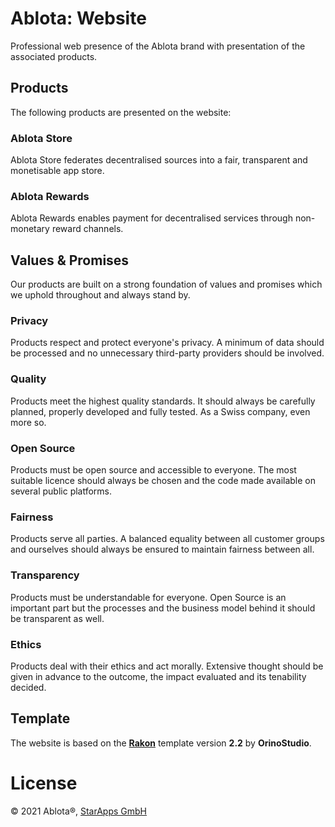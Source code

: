 # Ablota: Website

Professional web presence of the Ablota brand with presentation of the associated products.

## Products

The following products are presented on the website:

### Ablota Store

Ablota Store federates decentralised sources into a fair, transparent and monetisable app store.

### Ablota Rewards

Ablota Rewards enables payment for decentralised services through non-monetary reward channels.

## Values & Promises

Our products are built on a strong foundation of values and promises which we uphold throughout and always stand by.

### Privacy

Products respect and protect everyone's privacy. A minimum of data should be processed and no unnecessary third-party providers should be involved.

### Quality

Products meet the highest quality standards. It should always be carefully planned, properly developed and fully tested. As a Swiss company, even more so.

### Open Source

Products must be open source and accessible to everyone. The most suitable licence should always be chosen and the code made available on several public platforms.

### Fairness

Products serve all parties. A balanced equality between all customer groups and ourselves should always be ensured to maintain fairness between all.

### Transparency

Products must be understandable for everyone. Open Source is an important part but the processes and the business model behind it should be transparent as well.

### Ethics

Products deal with their ethics and act morally. Extensive thought should be given in advance to the outcome, the impact evaluated and its tenability decided.

## Template

The website is based on the [**Rakon**](https://themeforest.net/item/rakon-html-landing-page-templates/27849521) template version **2.2** by **OrinoStudio**.

# License

&copy; 2021 Ablota&reg;, [StarApps GmbH](https://starapps-ltd.com)
